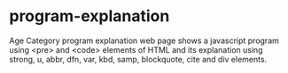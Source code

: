 # program-explanation
Age Category program explanation web page shows a javascript program using &lt;pre> and &lt;code> elements of HTML and its explanation using strong, u, abbr, dfn, var, kbd, samp, blockquote, cite and div elements. 
